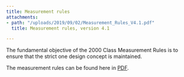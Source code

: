 ```yaml
---
title: Measurement rules
attachments:
- path: "/uploads/2019/09/02/Measurement_Rules_V4.1.pdf"
  title: Measurement rules, version 4.1

---
```

The fundamental objective of the 2000 Class Measurement Rules is to ensure that the strict one design concept is maintained.

The measurement rules can be found here in [PDF](/uploads/2019/09/02/Measurement_Rules_V4.1.pdf).